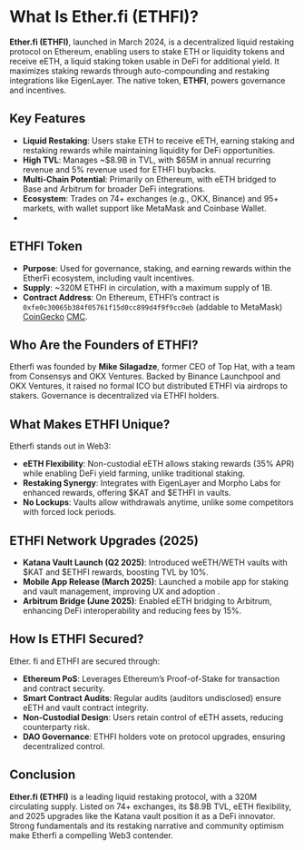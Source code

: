 # What Is Ether.fi (ETHFI)?

**Ether.fi (ETHFI)**, launched in March 2024, is a decentralized liquid restaking protocol on Ethereum, enabling users to stake ETH or liquidity tokens and receive eETH, a liquid staking token usable in DeFi for additional yield. It maximizes staking rewards through auto-compounding and restaking integrations like EigenLayer. The native token, **ETHFI**, powers governance and incentives. 

## Key Features
- **Liquid Restaking**: Users stake ETH to receive eETH, earning staking and restaking rewards while maintaining liquidity for DeFi opportunities.
- **High TVL**: Manages ~$8.9B in TVL, with $65M in annual recurring revenue and 5% revenue used for ETHFI buybacks.
- **Multi-Chain Potential**: Primarily on Ethereum, with eETH bridged to Base and Arbitrum for broader DeFi integrations.
- **Ecosystem**: Trades on 74+ exchanges (e.g., OKX, Binance) and 95+ markets, with wallet support like MetaMask and Coinbase Wallet.
- 
## ETHFI Token
- **Purpose**: Used for governance, staking, and earning rewards within the EtherFi ecosystem, including vault incentives.
- **Supply**: ~320M ETHFI in circulation, with a maximum supply of 1B.
- **Contract Address**: On Ethereum, ETHFI’s contract is `0xfe0c30065b384f05761f15d0cc899d4f9f9cc0eb` (addable to MetaMask) [CoinGecko](https://www.coingecko.com/en/coins/ether-fi) [CMC](https://coinmarketcap.com/currencies/ether-fi-ethfi/).

## Who Are the Founders of ETHFI?

Etherfi was founded by **Mike Silagadze**, former CEO of Top Hat, with a team from Consensys and OKX Ventures. Backed by Binance Launchpool and OKX Ventures, it raised no formal ICO but distributed ETHFI via airdrops to stakers. Governance is decentralized via ETHFI holders.

## What Makes ETHFI Unique?

Etherfi stands out in Web3:
- **eETH Flexibility**: Non-custodial eETH allows staking rewards (35% APR) while enabling DeFi yield farming, unlike traditional staking.
- **Restaking Synergy**: Integrates with EigenLayer and Morpho Labs for enhanced rewards, offering $KAT and $ETHFI in vaults.
- **No Lockups**: Vaults allow withdrawals anytime, unlike some competitors with forced lock periods.

## ETHFI Network Upgrades (2025)
- **Katana Vault Launch (Q2 2025)**: Introduced weETH/WETH vaults with $KAT and $ETHFI rewards, boosting TVL by 10%.
- **Mobile App Release (March 2025)**: Launched a mobile app for staking and vault management, improving UX and adoption .
- **Arbitrum Bridge (June 2025)**: Enabled eETH bridging to Arbitrum, enhancing DeFi interoperability and reducing fees by 15%.

## How Is ETHFI Secured?

Ether. fi and ETHFI are secured through:
- **Ethereum PoS**: Leverages Ethereum’s Proof-of-Stake for transaction and contract security.
- **Smart Contract Audits**: Regular audits (auditors undisclosed) ensure eETH and vault contract integrity.
- **Non-Custodial Design**: Users retain control of eETH assets, reducing counterparty risk.
- **DAO Governance**: ETHFI holders vote on protocol upgrades, ensuring decentralized control.

## Conclusion

**Ether.fi (ETHFI)** is a leading liquid restaking protocol, with a  320M circulating supply. Listed on 74+ exchanges, its $8.9B TVL, eETH flexibility, and 2025 upgrades like the Katana vault position it as a DeFi innovator. Strong fundamentals and its restaking narrative and community optimism make Etherfi a compelling Web3 contender.
